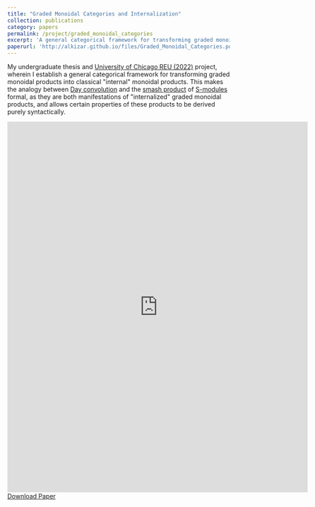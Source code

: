 ```yaml
---
title: "Graded Monoidal Categories and Internalization"
collection: publications
category: papers
permalink: /project/graded_monoidal_categories
excerpt: 'A general categorical framework for transforming graded monoidal products into classical "internal" monoidal products.'
paperurl: 'http://alkizar.github.io/files/Graded_Monoidal_Categories.pdf'
---
```


My undergraduate thesis and [University of Chicago REU (2022)](https://math.uchicago.edu/~may/REU2022/) project, wherein I establish a general categorical framework for transforming graded monoidal products into classical "internal" monoidal products. This makes the analogy between [Day convolution](https://ncatlab.org/nlab/show/Day+convolution) and the [smash product](https://ncatlab.org/nlab/show/symmetric+smash+product+of+spectra) of [S-modules](https://ncatlab.org/nlab/show/S-module) formal, as they are both manifestations of "internalized" graded monoidal products, and allows certain properties of these products to be derived purely syntactically.

<embed class='hide-on-mobile' src= "http://alkizar.github.io/files/Graded_Monoidal_Categories.pdf" type='application/pdf' width="680" height="840">
<a href='http://alkizar.github.io/files/Graded_Monoidal_Categories.pdf'>Download Paper</a>

<style>
@media screen and (max-width: 568px) {
  .hide-on-mobile {
    display: none;
  }
}
</style>